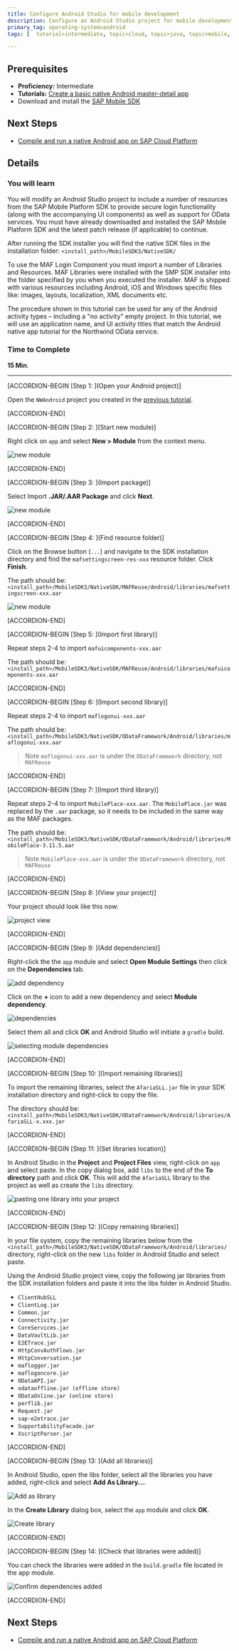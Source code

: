```yaml
---
title: Configure Android Studio for mobile development
description: Configure an Android Studio project for mobile development with SAP Cloud Platform Development and Operations
primary_tag: operating-system>android
tags: [  tutorial>intermediate, topic>cloud, topic>java, topic>mobile, products>sap-cloud-platform, operating-system>android ]

---
```


## Prerequisites  
- **Proficiency:** Intermediate
- **Tutorials:** [Create a basic native Android master-detail app](https://www.sap.com/developer/tutorials/hcpdo-basic-android-app.html)
- Download and install the [SAP Mobile SDK](https://store.sap.com/sap/cpa/ui/resources/store/html/SolutionDetails.html?pid=0000013098)

## Next Steps
- [Compile and run a native Android app on SAP Cloud Platform](https://www.sap.com/developer/tutorials/hcpdo-run-native-android-app.html)

## Details
### You will learn  
You will modify an Android Studio project to include a number of resources from the SAP Mobile Platform SDK to provide secure login functionality (along with the accompanying UI components) as well as support for OData services. You must have already downloaded and installed the SAP Mobile Platform SDK and the latest patch release (if applicable) to continue.

After running the SDK installer you will find the native SDK files in the installation folder: `<install_path>/MobileSDK3/NativeSDK/`

To use the MAF Login Component you must import a number of Libraries and Resources. MAF Libraries were installed with the SMP SDK installer into the folder specified by you when you executed the installer. MAF is shipped with various resources including Android, iOS and Windows specific files like: images, layouts, localization, XML documents etc.

The procedure shown in this tutorial can be used for any of the Android activity types – including a "no activity" empty project. In this tutorial, we will use an application name, and UI activity titles that match the Android native app tutorial for the Northwind OData service.

### Time to Complete
**15 Min**.

---


[ACCORDION-BEGIN [Step 1: ](Open your Android project)]

Open the `NWAndroid` project you created in the [previous tutorial](https://www.sap.com/developer/tutorials/hcpdo-basic-android-app.html).


[ACCORDION-END]

[ACCORDION-BEGIN [Step 2: ](Start new module)]

Right click on `app` and select **New > Module** from the context menu.

![new module](mg6-3-02.png)


[ACCORDION-END]

[ACCORDION-BEGIN [Step 3: ](Import package)]

Select Import **.JAR/.AAR Package** and click **Next**.

![new module](mg6-3-03.png)


[ACCORDION-END]

[ACCORDION-BEGIN [Step 4: ](Find resource folder)]

Click on the Browse button (`...`) and navigate to the SDK installation directory and find the `mafsettingscreen-res-xxx` resource folder. Click **Finish**.

The path should be: `<install_path>/MobileSDK3/NativeSDK/MAFReuse/Android/libraries/mafsettingscreen-xxx.aar`

![new module](mg6-3-04.png)


[ACCORDION-END]

[ACCORDION-BEGIN [Step 5: ](Import first library)]

Repeat steps 2-4 to import `mafuicomponents-xxx.aar`

The path should be: `<install_path>/MobileSDK3/NativeSDK/MAFReuse/Android/libraries/mafuicomponents-xxx.aar`


[ACCORDION-END]

[ACCORDION-BEGIN [Step 6: ](Import second library)]

Repeat steps 2-4 to import `maflogonui-xxx.aar`

The path should be: `<install_path>/MobileSDK3/NativeSDK/ODataFramework/Android/libraries/maflogonui-xxx.aar`

> Note `maflogonui-xxx.aar` is under the `ODataFramework` directory, not `MAFReuse`


[ACCORDION-END]

[ACCORDION-BEGIN [Step 7: ](Import third library)]

Repeat steps 2-4 to import `MobilePlace-xxx.aar`. The `MobilePlace.jar` was replaced by the `.aar` package, so it needs to be included in the same way as the MAF packages.

The path should be: `<install_path>/MobileSDK3/NativeSDK/ODataFramework/Android/libraries/MobilePlace-3.11.5.aar`

> Note `MobilePlace-xxx.aar` is under the `ODataFramework` directory, not `MAFReuse`


[ACCORDION-END]

[ACCORDION-BEGIN [Step 8: ](View your project)]

Your project should look like this now:

![project view](mg6-3-08.png)


[ACCORDION-END]

[ACCORDION-BEGIN [Step 9: ](Add dependencies)]

Right-click the the `app` module and select **Open Module Settings** then click on the **Dependencies** tab.

![add dependency](mg6-3-09.png)

Click on the **+** icon to add a new dependency and select **Module dependency**.

![dependencies](mg6-3-10.png)

Select them all and click **OK** and Android Studio will initiate a `gradle` build.

![selecting module dependencies](mg6-3-11.png)


[ACCORDION-END]

[ACCORDION-BEGIN [Step 10: ](Import remaining libraries)]

To import the remaining libraries, select the `AfariaSLL.jar` file in your SDK installation directory and right-click to copy the file.

The directory should be: `<install_path>/MobileSDK3/NativeSDK/ODataFramework/Android/libraries/AfariaSLL-x.xxx.jar`


[ACCORDION-END]

[ACCORDION-BEGIN [Step 11: ](Set libraries location)]

In Android Studio in the **Project** and **Project Files** view, right-click on `app` and select paste. In the copy dialog box, add `libs` to the end of the **To directory** path and click **OK**. This will add the `AfariaSLL` library to the project as well as create the `libs` directory.

![pasting one library into your project](mg6-3-13.png)


[ACCORDION-END]

[ACCORDION-BEGIN [Step 12: ](Copy remaining libraries)]

In your file system, copy the remaining libraries below from the `<install_path>/MobileSDK3/NativeSDK/ODataFramework/Android/libraries/` directory, right-click on the new `libs` folder in Android Studio and select paste.

Using the Android Studio project view, copy the following jar libraries from the SDK installation folders and paste it into the libs folder in Android Studio.  

- `ClientHubSLL`
- `ClientLog.jar`
- `Common.jar`
- `Connectivity.jar`
- `CoreServices.jar`
- `DataVaultLib.jar`
- `E2ETrace.jar`
- `HttpConvAuthFlows.jar`
- `HttpConversation.jar`
- `maflogger.jar`
- `maflogoncore.jar`
- `ODataAPI.jar`
- `odataoffline.jar (offline store)`
- `ODataOnline.jar (online store)`
- `perflib.jar`
- `Request.jar`
- `sap-e2etrace.jar`
- `SupportabilityFacade.jar`
- `XscriptParser.jar`


[ACCORDION-END]

[ACCORDION-BEGIN [Step 13: ](Add all libraries)]

In Android Studio, open the libs folder, select all the libraries you have added, right-click and select **Add As Library...**.

![Add as library](mg6-3-15.png)


In the **Create Library** dialog box, select the `app` module and click **OK**.

![Create library](mg6-3-16.png)


[ACCORDION-END]

[ACCORDION-BEGIN [Step 14: ](Check that libraries were added)]

You can check the libraries were added in the `build.gradle` file located in the app module.

![Confirm dependencies added](mg6-3-17.png)


[ACCORDION-END]


## Next Steps
- [Compile and run a native Android app on SAP Cloud Platform](https://www.sap.com/developer/tutorials/hcpdo-run-native-android-app.html)

